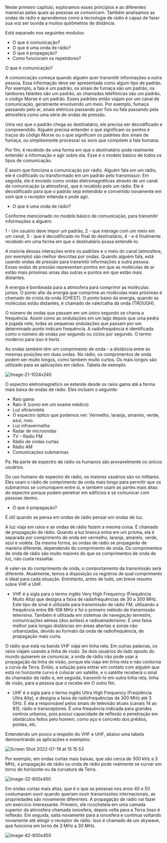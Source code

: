 

Neste primeiro capítulo, exploramos esses princípios e as diferentes maneiras pelas quais as pessoas se comunicam. Também analisamos as ondas de rádio e aprendemos como a tecnologia de rádio é capaz de fazer sua voz ser ouvida a muitos quilômetros de distância.

Está separado nos seguintes modulos:

  - O que é comunicação?
  - O que é uma onda de rádio?
  - O que é propagação?
  - Como funcionam os repetidores?



O que é comunicação?
  
A comunicação começa quando alguém quer transmitir informações a outra pessoa. Essa informação deve ser apresentada como algum tipo de padrão. Por exemplo, a fala é um padrão, os sinais de fumaça são um padrão, os tambores falantes são um padrão, as chamadas telefônicas são um padrão, o código Morse é um padrão.
Esses padrões então viajam por um canal de comunicação, geralmente envolvendo um meio. Por exemplo, fumaça passando pelo ar, sinais elétricos passando por fios ou fala passando pela atmosfera como uma série de ondas de pressão.

Uma vez que o padrão chega ao destinatário, ele precisa ser decodificado e compreendido. Alguém precisa entender o que significam os pontos e traços do código Morse ou o que significam os padrões dos sinais de fumaça, ou simplesmente processar os sons que compõem a fala humana.

Por fim, é recebido de uma forma em que o destinatário pode realmente entender a informação e agir sobre ela. Esse é o modelo básico de todos os tipos de comunicação.

É assim que funciona a comunicação por rádio. Alguém fala em um rádio, ele é codificado ou transformado em um padrão pelo transmissor. Em seguida, ele é enviado como ondas eletromagnéticas através de um canal de comunicação (a atmosfera), que é recebido pelo um rádio. Ele é decodificado para que o padrão seja entendido e convertido novamente em som que o receptor entenda e pode agir.


- O que é uma onda de rádio?

Conforme mencionado no modelo básico de comunicação, para transmitir informações a alguém:

  1 - Um usuário deve impor um padrão,
  2 - que interage com um meio em um canal,
  3 - que é decodificado no final do destinatário,
  4 - e é finalmente recebido em uma forma em que o destinatário possa entendê-lo.
 
A maioria dessas interações entre os padrões e o meio do canal (atmosfera, por exemplo) são melhor descritas por ondas. Quando alguém fala, está usando ondas de pressão para transmitir informações a outra pessoa. Essas ondas de pressão representam pontos em que as moléculas de ar estão mais próximas umas das outras e pontos em que estão mais distantes.

A energia é bombeada para a atmosfera para comprimir as moléculas juntas. O ponto alto da energia que comprime as moléculas mais próximas é chamado de crista da onda (CHEST). O ponto baixo da energia, quando as moléculas estão distantes, é chamado de vale/calha da onda (TROUGH).

O número de ondas que passam em um único segundo se chama a frequência. Assim como as ondulações em um lago depois que uma pedra é jogada nele, todas as pequenas ondulações que passam por um determinado ponto indicam frequência. A radiofrequência é identificada como o número de ondas por segundo ou ciclos por segundo. O termo moderno para isso é hertz.

As ondas também têm um comprimento de onda – a distância entre as mesmas posições em duas ondas. No rádio, os comprimentos de onda podem ser muito longos, como tambem muito curtos. Os mais longos são utilizado para as aplicações em rádios. Tabela de exemplo:


![Image-21-1024x245](https://user-images.githubusercontent.com/95552879/179816959-68116c51-ec11-4ed4-8499-b6d779bef6ca.png)


O espectro eletromagnético se estende desde os raios gama até a forma mais baixa de ondas de rádio. Eles incluem o seguinte:

  - Raio gama
  - Raio-X (como em um exame médico)  
  - Luz ultravioleta
  - O espectro óptico que podemos ver: Vermelho, laranja, amarelo, verde, azul, roxo.
  - Luz infravermelha
  - Radar de microondas
  - TV – Rádio FM
  - Rádio de ondas curtas
  - Rádio AM
  - Comunicações submarinas

Ps: Na parte de espectro de rádio os humanos são provavelmente os únicos usuários. 

Do uso humano do espectro de rádio, os maiores usuários são os militares. Eles usam o rádio de comprimento de onda mais longo para permitir que os submarinos se comuniquem entre si, e também usam as partes mais altas do espectro porque podem penetrar em edifícios e se comunicar com pessoas dentro.


 - O que é propagação?

É útil quando se pensa em ondas de rádio pensar em ondas de luz.

A luz viaja em raios e as ondas de rádio fazem a mesma coisa. É chamado de propagação de rádio. Quando a luz branca entra em um prisma, ela é separada por comprimento de onda em vermelho, laranja, amarelo, verde, azul e violeta. Da mesma forma, as ondas de rádio se propagarão de maneira diferente, dependendo do comprimento de onda. Os comprimentos de onda de rádio são muito maiores do que os comprimentos de onda de luz, não custa ressaltar.

A valer-se do comprimento de onda, o comportamento da transmissão será diferente. Atualmente, temos a disposição os registros de qual comprimento é ideal para cada situação. Entretanto, antes de tudo, um breve resumo sobre VHF e UHF.


- VHF é a sigla para o termo inglês Very High Frequency (Frequência Muito Alta) que designa a faixa de radiofrequências de 30 a 300 MHz. Este tipo de sinal é utilizado para transmissão de rádio FM, utilizando a frequência entre 88-108 MHz e foi o primeiro método de transmissão televisiva. Também é utilizada em sistemas de navegação terrestre, comunicações aéreas (dos aviões) e radioamadorismo. É uma faixa melhor para longas distâncias em áreas abertas e zonas não urbanizadas, devido ao formato da onda de radiofrequência, de propagação mais curta.

O rádio que está na banda VHF viaja em linha reta. Em outras palavras, os raios viajam usando a linha de visão. Se dois usuários do lado oposto do mundo quiserem se comunicar, a onda de rádio não pode usar a propagação da linha de visão, porque ela viaja em linha reta e não contorna a curva da Terra. Então, a solução para entrar em contato com alguém que está no horizonte curvo é colocar um satélite, e o satélite receberá o sinal do chamador de rádio e, em seguida, transmiti-lo em outra linha reta, linha de visão, para a pessoa que o recebe em O outro fim.


- UHF é a sigla para o termo inglês Ultra High Frequency (Freqüência Ultra Alta), e designa a faixa de radiofrequências de 300 MHz até 3 GHz. É ela a responsável pelos sinais de televisão atuais (canais 14 ao 83), rádio e transceptores. É uma frequência indicada para grandes centros urbanos, pois possui capacidade de reflexão e penetração em obstáculos feitos pelo homem, como aço e concreto dos prédios, pontes, etc.


Entendendo um pouco a respeito do VHF e UHF, abaixo uma tabela demosntrando as aplicações e exemplos:

![Screen Shot 2022-07-19 at 15 15 53](https://user-images.githubusercontent.com/95552879/179820967-534087c1-147d-4596-9283-dcf9514527b0.png)



Por exemplo, em ondas curtas mais baixas, que são cerca de 300 kHz a 3 MHz, a propagação de rádio ou onda de rádio pode realmente se curvar em torno do horizonte ou da curvatura da Terra.

![Image-32-800x450](https://user-images.githubusercontent.com/95552879/179819810-d46a2cd9-f54b-4117-8620-8bff9757960d.png)


Em ondas curtas mais altas, que é o que as pessoas nos anos 40 e 50 costumavam ouvir quando queriam ouvir transmissões internacionais, as propriedades são novamente diferentes. A propagação de rádio vai fazer um exercício interessante. Primeiro, ele ricocheteia em uma camada superior da atmosfera chamada ionosfera, depois volta para a Terra (isso é reflexão. Em seguida, salta novamente para a ionosfera e continua voltando novamente até atingir o receptor de rádio. Isso é chamado de um skywave, que funciona em torno de 3 MHz a 30 MHz.

![Image-42-800x450](https://user-images.githubusercontent.com/95552879/179819886-d45452d7-ee49-470b-aeb0-89ba30219623.png)

















